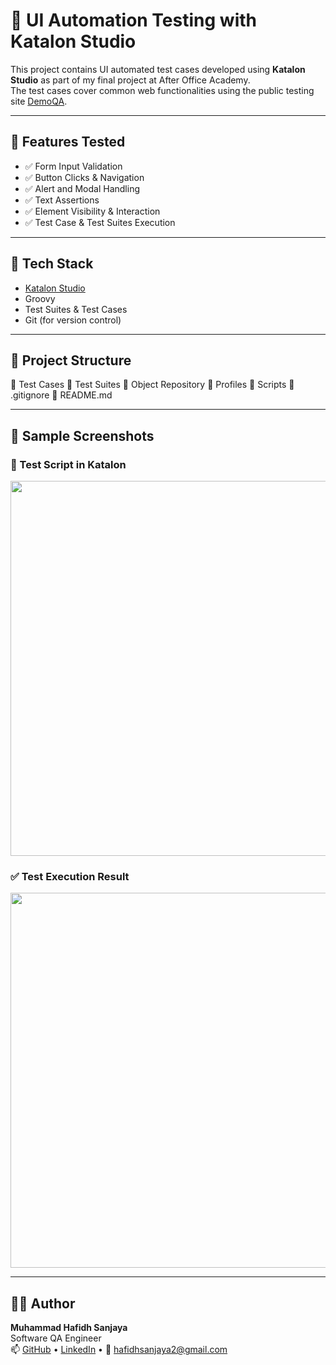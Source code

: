 # 🧪 UI Automation Testing with Katalon Studio

This project contains UI automated test cases developed using **Katalon Studio** as part of my final project at After Office Academy.  
The test cases cover common web functionalities using the public testing site [DemoQA](https://demoqa.com/).

---

## 📌 Features Tested

- ✅ Form Input Validation
- ✅ Button Clicks & Navigation
- ✅ Alert and Modal Handling
- ✅ Text Assertions
- ✅ Element Visibility & Interaction
- ✅ Test Case & Test Suites Execution

---

## 🧰 Tech Stack

- [Katalon Studio](https://katalon.com/)
- Groovy
- Test Suites & Test Cases
- Git (for version control)

---

## 📁 Project Structure
📂 Test Cases
📂 Test Suites
📂 Object Repository
📂 Profiles
📂 Scripts
📄 .gitignore
📄 README.md

---

## 📸 Sample Screenshots

### 🧪 Test Script in Katalon
<img src="Screenshots/test-script-.jpg" width="600"/>

### ✅ Test Execution Result
<img src="Screenshots/test-result-create-user.jpg" width="600"/>

---

## 🙋‍♂️ Author

**Muhammad Hafidh Sanjaya**  
Software QA Engineer  
📫 [GitHub](https://github.com/hafidhsanjayaa) • [LinkedIn](https://linkedin.com/in/hafidhsanjaya) • 📧 hafidhsanjaya2@gmail.com

